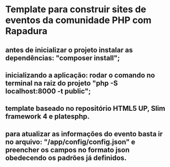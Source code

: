 # Template para construir sites de eventos da comunidade PHP com Rapadura

## antes de inicializar o projeto instalar as dependências: "composer install";
## inicializando a aplicação: rodar o comando no terminal na raiz do projeto "php -S localhost:8000 -t public";
## template baseado no repositório HTML5 UP, Slim framework 4 e platesphp.

## para atualizar as informações do evento basta ir no arquivo: "/app/config/config.json" e preencher os campos no formato json obedecendo os padrões já definidos.